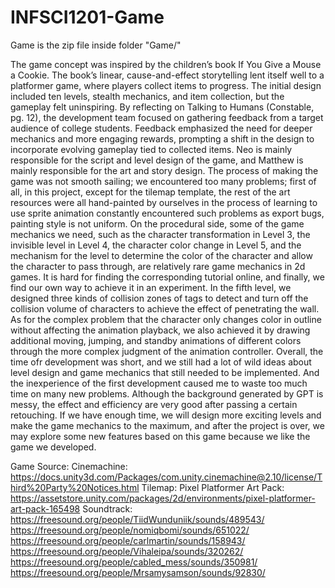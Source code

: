 # INFSCI1201-Game
Game is the zip file inside folder "Game/"

  The game concept was inspired by the children’s book If You Give a Mouse a Cookie. The book’s linear, cause-and-effect storytelling lent itself well to a platformer game, where players collect items to progress. The initial design included ten levels, stealth mechanics, and item collection, but the gameplay felt uninspiring. By reflecting on Talking to Humans (Constable, pg. 12), the development team focused on gathering feedback from a target audience of college students. Feedback emphasized the need for deeper mechanics and more engaging rewards, prompting a shift in the design to incorporate evolving gameplay tied to collected items.
  Neo is mainly responsible for the script and level design of the game, and Matthew is mainly responsible for the art and story design. The process of making the game was not smooth sailing; we encountered too many problems; first of all, in this project, except for the tilemap template, the rest of the art resources were all hand-painted by ourselves in the process of learning to use sprite animation constantly encountered such problems as export bugs, painting style is not uniform. On the procedural side, some of the game mechanics we need, such as the character transformation in Level 3, the invisible level in Level 4, the character color change in Level 5, and the mechanism for the level to determine the color of the character and allow the character to pass through, are relatively rare game mechanics in 2d games. It is hard for finding the corresponding tutorial online, and finally, we find our own way to achieve it in an experiment. In the fifth level, we designed three kinds of collision zones of tags to detect and turn off the collision volume of characters to achieve the effect of penetrating the wall. As for the complex problem that the character only changes color in outline without affecting the animation playback, we also achieved it by drawing additional moving, jumping, and standby animations of different colors through the more complex judgment of the animation controller.
  Overall, the time ofr development was short, and we still had a lot of wild ideas about level design and game mechanics that still needed to be implemented. And the inexperience of the first development caused me to waste too much time on many new problems. Although the background generated by GPT is messy, the effect and efficiency are very good after passing a certain retouching. If we have enough time, we will design more exciting levels and make the game mechanics to the maximum, and after the project is over, we may explore some new features based on this game because we like the game we developed.
  
  
Game Source:
Cinemachine: https://docs.unity3d.com/Packages/com.unity.cinemachine@2.10/license/Third%20Party%20Notices.html
Tilemap:
Pixel Platformer Art Pack: https://assetstore.unity.com/packages/2d/environments/pixel-platformer-art-pack-165498
Soundtrack:
https://freesound.org/people/TiidWunduniik/sounds/489543/
https://freesound.org/people/nomiqbomi/sounds/651022/
https://freesound.org/people/carlmartin/sounds/158943/
https://freesound.org/people/Vihaleipa/sounds/320262/
https://freesound.org/people/cabled_mess/sounds/350981/
https://freesound.org/people/Mrsamysamson/sounds/92830/

